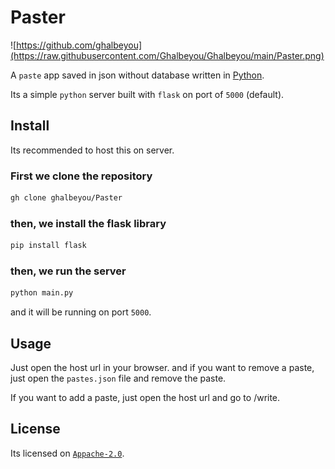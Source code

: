 # Paster
![https://github.com/ghalbeyou](https://raw.githubusercontent.com/Ghalbeyou/Ghalbeyou/main/Paster.png)

A `paste` app saved in json without database written in [Python](https://www.python.org/).

Its a simple `python` server built with `flask` on port of `5000` (default).
## Install
Its recommended to host this on server.

### First we clone the repository
```bash
gh clone ghalbeyou/Paster
```
### then, we install the flask library
```bash
pip install flask
```
### then, we run the server
```bash
python main.py
```
and it will be running on port `5000`.
## Usage
Just open the host url in your browser. and if you want to remove a paste, just open the `pastes.json` file and remove the paste.

If you want to add a paste, just open the host url and go to /write.
## License
Its licensed on [`Appache-2.0`](LICENSE).